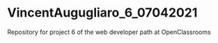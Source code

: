 # VincentAugugliaro_6_07042021
Repository for project 6 of the web developer path at OpenClassrooms
